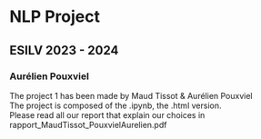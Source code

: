 # NLP Project
## ESILV 2023 - 2024
### Aurélien Pouxviel

The project 1 has been made by Maud Tissot & Aurélien Pouxviel       
The project is composed of the .ipynb, the .html version.       
Please read all our report that explain our choices in rapport_MaudTissot_PouxvielAurelien.pdf 
